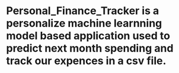 # Personal_Finance_Tracker is a personalize machine learnning model based application used to predict next month spending and track our expences in a csv file.

